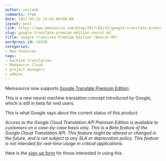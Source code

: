 ```yaml
---
author: vaclavb
comments: true
date: 2017-03-22 13:42:09+00:00
layout: post
link: https://www.memsource.com/blog/2017/03/22/google-translate-premium-edition-neural-mt/
slug: google-translate-premium-edition-neural-mt
title: Google Translate Premium Edition (Neural MT)
wordpress_id: 14318
categories:
- New Features
tags:
- machine translation
- Memsource Cloud
- project managers
- admins
---
```


Memsource now supports [Google Translate Premium Edition](https://cloud.google.com/translate/docs/premium).

This is a new neural machine translation concept introduced by Google, which is still in beta for end users.

This is what Google says about the current status of this product:

_Access to the Google Cloud Translation API Premium Edition is available to customers on a case-by-case basis only. This is a Beta feature of the Google Cloud Translation API. This feature might be altered or changed in the future, and is not subject to any SLA or deprecation policy. This feature is not intended for real-time usage in critical applications._

Here is the [sign-up form](https://services.google.com/fb/forms/translationapi-beta/) for those interested in using this.
